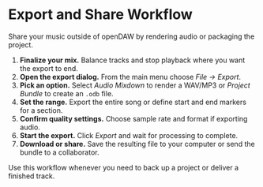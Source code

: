 # Export and Share Workflow

Share your music outside of openDAW by rendering audio or packaging the project.

1. **Finalize your mix.** Balance tracks and stop playback where you want the export to end.
2. **Open the export dialog.** From the main menu choose _File → Export_.
3. **Pick an option.** Select _Audio Mixdown_ to render a WAV/MP3 or _Project Bundle_ to create an `.odb` file.
4. **Set the range.** Export the entire song or define start and end markers for a section.
5. **Confirm quality settings.** Choose sample rate and format if exporting audio.
6. **Start the export.** Click _Export_ and wait for processing to complete.
7. **Download or share.** Save the resulting file to your computer or send the bundle to a collaborator.

Use this workflow whenever you need to back up a project or deliver a finished track.
